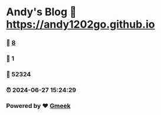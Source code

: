 # Andy's Blog :link: https://andy1202go.github.io 
### :page_facing_up: [8](https://andy1202go.github.io/tag.html) 
### :speech_balloon: 1 
### :hibiscus: 52324 
### :alarm_clock: 2024-06-27 15:24:29 
### Powered by :heart: [Gmeek](https://github.com/Meekdai/Gmeek)
